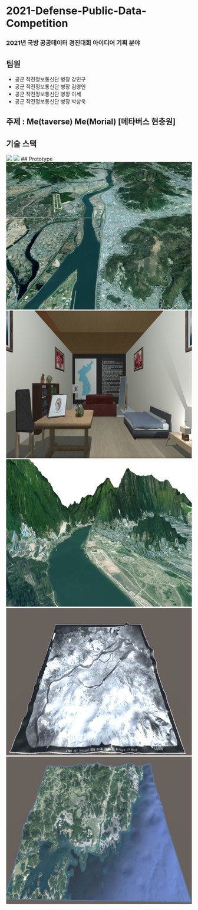 # 2021-Defense-Public-Data-Competition

### 2021년 국방 공공데이터 경진대회 아이디어 기획 분야

## 팀원
- 공군 작전정보통신단 병장 강민구
- 공군 작전정보통신단 병장 김영인
- 공군 작전정보통신단 병장 이세
- 공군 작전정보통신단 병장 박상욱 

## 주제 : Me(taverse) Me(Morial) [메타버스 현충원]

## 기술 스택

<img src="https://img.shields.io/badge/Qgis-#589632?style=for-the-badge&logo=Qgis&logoColor=white"> 
<img src="https://img.shields.io/badge/Unity-#FFFFFF?style=for-the-badge&logo=Unity&logoColor=white"> 
## Prototype
<img src="./국방%20데이터%20경진대회/prototype/MetaverseMap/GIS%20낙동강.JPG" width="600" height="400">
<img src="./국방%20데이터%20경진대회/prototype/MetaverseMap/Memorial_Space.JPG" width="600" height="400">
<img src="./국방%20데이터%20경진대회/prototype/MetaverseMap/final.JPG" width="600" height="400">
<img src="./국방%20데이터%20경진대회/prototype/MetaverseMap/낙동강%20전투%20구현.JPG" width="600" height="400">
<img src="./국방%20데이터%20경진대회/prototype/MetaverseMap/현재%20낙동강%20사진.JPG" width="600" height="400">
